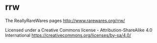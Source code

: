 # rrw
The ReallyRareWares pages
http://www.rarewares.org/rrw/

Licensed under a Creative Commons license - Attribution-ShareAlike 4.0 International 
https://creativecommons.org/licenses/by-sa/4.0/
